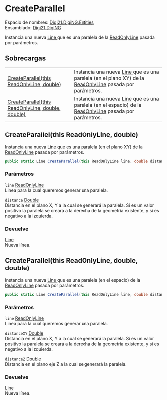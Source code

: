 # CreateParallel

Espacio de nombres: [Digi21.DigiNG.Entities](https://app.gitbook.com/@digi21/s/ayuda-de-digi21/~/drafts/-MXR80mySoUUhqygVNjW/digi3d-net/programacion/.net/referencia/digi21.diging/digi21.diging.entities)   
Ensamblado: [Digi21.DigiNG](https://app.gitbook.com/@digi21/s/ayuda-de-digi21/~/drafts/-MXR80mySoUUhqygVNjW/digi3d-net/programacion/.net/referencia/digi21.diging)​‌

Instancia una nueva [Line ](../../line/)que es una paralela de la [ReadOnlyLine](../../readonlyline/) pasada por parámetros.

## Sobrecargas

|  |  |
| :--- | :--- |
| [CreateParallel\(this ReadOnlyLine, double\)](createparallel.md#createparallel-this-readonlyline-double) | Instancia una nueva [Line ](../../line/)que es una paralela \(en el plano XY\) de la [ReadOnlyLine](../../readonlyline/) pasada por parámetros. |
| [CreateParallel\(this ReadOnlyLine, double, double\)](createparallel.md#createparallel-this-readonlyline-double-double) | Instancia una nueva [Line ](../../line/)que es una paralela \(en el espacio\) de la [ReadOnlyLine](../../readonlyline/) pasada por parámetros. |

## CreateParallel\(this ReadOnlyLine, double\)

Instancia una nueva [Line ](../../line/)que es una paralela \(en el plano XY\) de la [ReadOnlyLine](../../readonlyline/) pasada por parámetros.

```csharp
public static Line CreateParallel(this ReadOnlyLine line, double distance);‌
```

### Parámetros

`line` [ReadOnlyLine](../../readonlyline/)  
Linea para la cual queremos generar una paralela.

`distance` [Double](https://docs.microsoft.com/en-us/dotnet/api/system.double?view=net-5.0)  
Distancia en el plano X, Y a la cual se generará la paralela. Si es un valor positivo la paralela se creará a la derecha de la geometría existente, y si es negativo a la izquierda.

### Devuelve

[Line](../../line/)  
Nueva línea.

## CreateParallel\(this ReadOnlyLine, double, double\)

Instancia una nueva [Line ](../../line/)que es una paralela \(en el espacio\) de la [ReadOnlyLine](../../readonlyline/) pasada por parámetros.

```csharp
public static Line CreateParallel(this ReadOnlyLine line, double distanceXY, double distanceZ);‌
```

### Parámetros

`line` [ReadOnlyLine](../../readonlyline/)  
Linea para la cual queremos generar una paralela.

`distanceXY` [Double](https://docs.microsoft.com/en-us/dotnet/api/system.double?view=net-5.0)  
Distancia en el plano X, Y a la cual se generará la paralela. Si es un valor positivo la paralela se creará a la derecha de la geometría existente, y si es negativo a la izquierda.

`distanceZ` [Double](https://docs.microsoft.com/en-us/dotnet/api/system.double?view=net-5.0)  
Distancia en el plano eje Z a la cual se generará la paralela. 

### Devuelve

[Line](../../line/)  
Nueva línea.



